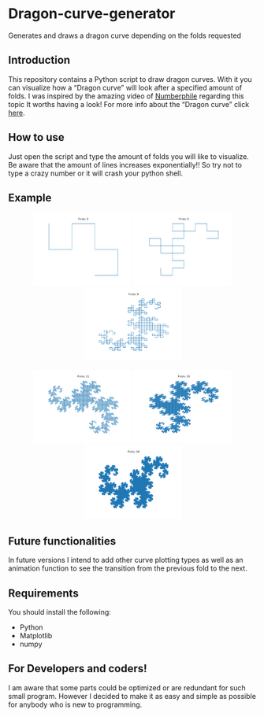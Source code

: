 # Dragon-curve-generator
Generates and draws a dragon curve depending on the folds requested

## Introduction
This repository contains a Python script to draw dragon curves. With it you can visualize how a “Dragon curve” will look after a specified amount of folds. I was inspired by the amazing video of [Numberphile](https://www.youtube.com/watch?v=wCyC-K_PnRY)  regarding this topic It worths having a look! For more info about the “Dragon curve” click [here](https://en.wikipedia.org/wiki/Dragon_curve). 

## How to use
Just open the script and type the amount of folds you will like to visualize. Be aware that the amount of lines increases exponentially!! So try not to type a crazy number or it will crash your python shell.

## Example
<p align="middle">
  <img src="/Examples/Folds_3.png" alt="dragon curve with 3 folds" width="200">
  <img src="/Examples/Folds_5.png" alt="dragon curve with 5 folds" width="200">
  <img src="/Examples/Folds_9.png" alt="dragon curve with 9 folds" width="200">
</p>
<p align="middle">
  <img src="/Examples/Folds_11.png" alt="dragon curve with 11 folds" width="200">
  <img src="/Examples/Folds_13.png" alt="dragon curve with 13 folds" width="200">
  <img src="/Examples/Folds_16.png" alt="dragon curve with 16 folds" width="200">
</p>

## Future functionalities
In future versions I intend to add other curve plotting types as well as an animation function to see the transition from the previous fold to the next.

## Requirements
You should install the following:
* Python
* Matplotlib
* numpy

## For Developers and coders!
I am aware that some parts could be optimized or are redundant for such small program. However I decided to make it as easy and simple as possible for anybody who is new to programming.


